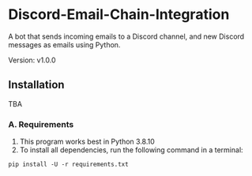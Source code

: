 # Discord-Email-Chain-Integration

A bot that sends incoming emails to a Discord channel, and new Discord messages as emails using Python.

Version: v1.0.0

## Installation

TBA

### A. Requirements

1. This program works best in Python 3.8.10
2. To install all dependencies, run the following command in a terminal:

```{cmd}
pip install -U -r requirements.txt 
```
